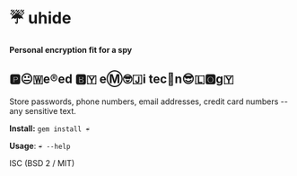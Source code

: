 # ☔ uhide

#### Personal encryption fit for a spy

## 🅿️😐🇼e®️ed  🅱️🇾  eⓂ️🤓🇯ℹ️  tec🏨n😎🇱🅾️g🇾

Store passwords, phone numbers, email addresses, credit card numbers -- any sensitive text.

**Install:** `gem install ☔` 

**Usage**: `☔ --help`

ISC (BSD 2 / MIT)

